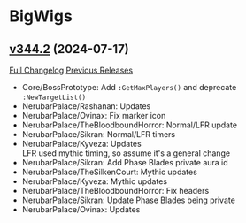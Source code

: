 # BigWigs

## [v344.2](https://github.com/BigWigsMods/BigWigs/tree/v344.2) (2024-07-17)
[Full Changelog](https://github.com/BigWigsMods/BigWigs/compare/v344.1...v344.2) [Previous Releases](https://github.com/BigWigsMods/BigWigs/releases)

- Core/BossPrototype: Add `:GetMaxPlayers()` and deprecate `:NewTargetList()`  
- NerubarPalace/Rashanan: Updates  
- NerubarPalace/Ovinax: Fix marker icon  
- NerubarPalace/TheBloodboundHorror: Normal/LFR update  
- NerubarPalace/Sikran: Normal/LFR timers  
- NerubarPalace/Kyveza: Updates  
    LFR used mythic timing, so assume it's a general change  
- NerubarPalace/Sikran: Add Phase Blades private aura id  
- NerubarPalace/TheSilkenCourt: Mythic updates  
- NerubarPalace/Kyveza: Mythic updates  
- NerubarPalace/TheBloodboundHorror: Fix headers  
- NerubarPalace/Sikran: Update Phase Blades being private  
- NerubarPalace/Ovinax: Updates  
